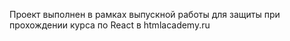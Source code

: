 Проект выполнен в рамках выпускной работы для защиты при прохождении курса по React в htmlacademy.ru
